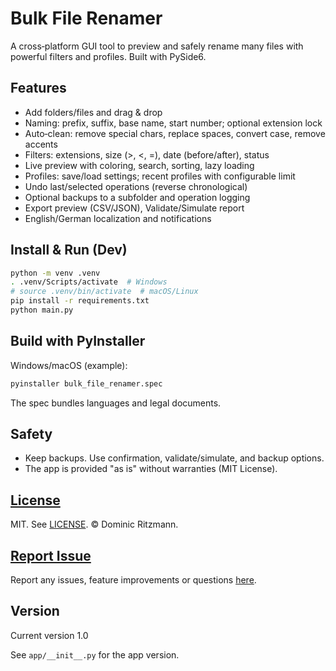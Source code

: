 # Bulk File Renamer

A cross‑platform GUI tool to preview and safely rename many files with powerful filters and profiles. Built with PySide6.

## Features
- Add folders/files and drag & drop
- Naming: prefix, suffix, base name, start number; optional extension lock
- Auto‑clean: remove special chars, replace spaces, convert case, remove accents
- Filters: extensions, size (>, <, =), date (before/after), status
- Live preview with coloring, search, sorting, lazy loading
- Profiles: save/load settings; recent profiles with configurable limit
- Undo last/selected operations (reverse chronological)
- Optional backups to a subfolder and operation logging
- Export preview (CSV/JSON), Validate/Simulate report
- English/German localization and notifications

## Install & Run (Dev)
```bash
python -m venv .venv
. .venv/Scripts/activate  # Windows
# source .venv/bin/activate  # macOS/Linux
pip install -r requirements.txt
python main.py
```

## Build with PyInstaller
Windows/macOS (example):
```bash
pyinstaller bulk_file_renamer.spec
```
The spec bundles languages and legal documents.

## Safety
- Keep backups. Use confirmation, validate/simulate, and backup options.
- The app is provided "as is" without warranties (MIT License).

## [License](https://github.com/ritzmanndominic/bulk_file_renamer/blob/main/bulk_file_renamer/LICENSE)
MIT. See [LICENSE](https://github.com/ritzmanndominic/bulk_file_renamer/blob/main/bulk_file_renamer/LICENSE). © Dominic Ritzmann.

## [Report Issue](https://github.com/ritzmanndominic/bulk_file_renamer/issues)
Report any issues, feature improvements or questions [here](https://github.com/ritzmanndominic/bulk_file_renamer/issues).

## Version
Current version 1.0

See `app/__init__.py` for the app version.


